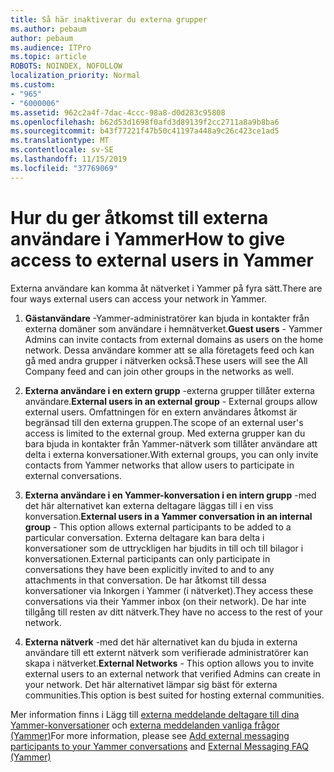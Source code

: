 ```yaml
---
title: Så här inaktiverar du externa grupper
ms.author: pebaum
author: pebaum
ms.audience: ITPro
ms.topic: article
ROBOTS: NOINDEX, NOFOLLOW
localization_priority: Normal
ms.custom:
- "965"
- "6000006"
ms.assetid: 962c2a4f-7dac-4ccc-98a8-d0d283c95808
ms.openlocfilehash: b62d53d1698f0afd3d89139f2cc2711a8a9b8ba6
ms.sourcegitcommit: b43f77221f47b50c41197a448a9c26c423ce1ad5
ms.translationtype: MT
ms.contentlocale: sv-SE
ms.lasthandoff: 11/15/2019
ms.locfileid: "37769069"
---
```

# <a name="how-to-give-access-to-external-users-in-yammer"></a><span data-ttu-id="a13f4-102">Hur du ger åtkomst till externa användare i Yammer</span><span class="sxs-lookup"><span data-stu-id="a13f4-102">How to give access to external users in Yammer</span></span>

<span data-ttu-id="a13f4-103">Externa användare kan komma åt nätverket i Yammer på fyra sätt.</span><span class="sxs-lookup"><span data-stu-id="a13f4-103">There are four ways external users can access your network in Yammer.</span></span>
  
1. <span data-ttu-id="a13f4-104">**Gästanvändare** -Yammer-administratörer kan bjuda in kontakter från externa domäner som användare i hemnätverket.</span><span class="sxs-lookup"><span data-stu-id="a13f4-104">**Guest users** - Yammer Admins can invite contacts from external domains as users on the home network.</span></span> <span data-ttu-id="a13f4-105">Dessa användare kommer att se alla företagets feed och kan gå med andra grupper i nätverken också.</span><span class="sxs-lookup"><span data-stu-id="a13f4-105">These users will see the All Company feed and can join other groups in the networks as well.</span></span>

2. <span data-ttu-id="a13f4-106">**Externa användare i en extern grupp** -externa grupper tillåter externa användare.</span><span class="sxs-lookup"><span data-stu-id="a13f4-106">**External users in an external group** - External groups allow external users.</span></span> <span data-ttu-id="a13f4-107">Omfattningen för en extern användares åtkomst är begränsad till den externa gruppen.</span><span class="sxs-lookup"><span data-stu-id="a13f4-107">The scope of an external user's access is limited to the external group.</span></span> <span data-ttu-id="a13f4-108">Med externa grupper kan du bara bjuda in kontakter från Yammer-nätverk som tillåter användare att delta i externa konversationer.</span><span class="sxs-lookup"><span data-stu-id="a13f4-108">With external groups, you can only invite contacts from Yammer networks that allow users to participate in external conversations.</span></span>

3. <span data-ttu-id="a13f4-109">**Externa användare i en Yammer-konversation i en intern grupp** -med det här alternativet kan externa deltagare läggas till i en viss konversation.</span><span class="sxs-lookup"><span data-stu-id="a13f4-109">**External users in a Yammer conversation in an internal group** - This option allows external participants to be added to a particular conversation.</span></span> <span data-ttu-id="a13f4-110">Externa deltagare kan bara delta i konversationer som de uttryckligen har bjudits in till och till bilagor i konversationen.</span><span class="sxs-lookup"><span data-stu-id="a13f4-110">External participants can only participate in conversations they have been explicitly invited to and to any attachments in that conversation.</span></span> <span data-ttu-id="a13f4-111">De har åtkomst till dessa konversationer via Inkorgen i Yammer (i nätverket).</span><span class="sxs-lookup"><span data-stu-id="a13f4-111">They access these conversations via their Yammer inbox (on their network).</span></span> <span data-ttu-id="a13f4-112">De har inte tillgång till resten av ditt nätverk.</span><span class="sxs-lookup"><span data-stu-id="a13f4-112">They have no access to the rest of your network.</span></span>

4. <span data-ttu-id="a13f4-113">**Externa nätverk** -med det här alternativet kan du bjuda in externa användare till ett externt nätverk som verifierade administratörer kan skapa i nätverket.</span><span class="sxs-lookup"><span data-stu-id="a13f4-113">**External Networks** - This option allows you to invite external users to an external network that verified Admins can create in your network.</span></span> <span data-ttu-id="a13f4-114">Det här alternativet lämpar sig bäst för externa communities.</span><span class="sxs-lookup"><span data-stu-id="a13f4-114">This option is best suited for hosting external communities.</span></span>

<span data-ttu-id="a13f4-115">Mer information finns i Lägg till [externa meddelande deltagare till dina Yammer-konversationer](https://docs.microsoft.com/yammer/work-with-external-users/add-external-participants) och [externa meddelanden vanliga frågor (Yammer)](https://docs.microsoft.com/yammer/work-with-external-users/external-messaging-faq)</span><span class="sxs-lookup"><span data-stu-id="a13f4-115">For more information, please see [Add external messaging participants to your Yammer conversations](https://docs.microsoft.com/yammer/work-with-external-users/add-external-participants) and [External Messaging FAQ (Yammer)](https://docs.microsoft.com/yammer/work-with-external-users/external-messaging-faq)</span></span>
  